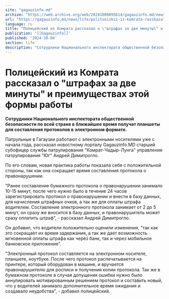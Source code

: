 ```yaml
---
site: "gagauzinfo.md"
archive: "https://web.archive.org/web/20241006095614/gagauzinfo.md/news/life/politseiskii-iz-komrata-rasskazal-o-shtrafah-za-dve-minuti-i-preimuschestvah-etoi-formi-raboti"
url: "https://gagauzinfo.md/news/life/politseiskii-iz-komrata-rasskazal-o-shtrafah-za-dve-minuti-i-preimuschestvah-etoi-formi-raboti"
language: ru
title: "Полицейский из Комрата рассказал о \"штрафах за две минуты\" и преимуществах этой формы работы"
publication: '[[Gagauzinfo]]'
published: '2024-10-04'
section: life
description: "Сотрудники Национального инспектората общественной безопасности по всей стране в ближайшее время получат планшеты для составления протоколов в электронном формате."
---
```


# Полицейский из Комрата рассказал о "штрафах за две минуты" и преимуществах этой формы работы

**Сотрудники Национального инспектората общественной безопасности по всей стране в ближайшее время получат планшеты для составления протоколов в электронном формате.**

Патрульные в Гагаузии работают с электронными носителями уже с начала года, рассказал новостному порталу Gagauzinfo.MD старший субофицер службы патрулирования "Комрат-Чадыр-Лунга" управления патрулирования "Юг" Андрей Димитрогло.

По его словам, новая практика работы показала себя с положительной стороны, так как она сокращает время составления протокола о правонарушении.

"Ранее составление бумажного протокола о правонарушении занимало 10-15 минут, после чего нужно было в течение 24 часов зарегистрировать протокол о правонарушении и внести в базу данных, для начисления штрафных очков, а так же для оплаты штрафа водителем. Составление электронного протокола занимает от 2 до 5 минут, он сразу же вносится в базу данных, и правонарушитель может сразу оплатить штраф", - рассказал Андрей Димитрогло.

Он добавил, что водители положительно оценили изменения, "так как это сокращает их время задержания, а так же дает возможность мгновенной оплаты штрафа как через банк, так и через мобильное банковское приложение".

"Электронный протокол составляется на электронном носителе, планшете, ноутбуке. После чего протокол распечатывается на принтере, который оборудован в машине, и вручается правонарушителю для росписи и получения копии протокола. Так же в бумажном протоколе в случая допущения ошибки нужно было аннулировать мотивированным решением протокол и составить новый, что у водителей занимало дополнительное время ожидания и создавало неудобства", - добавил полицейский.